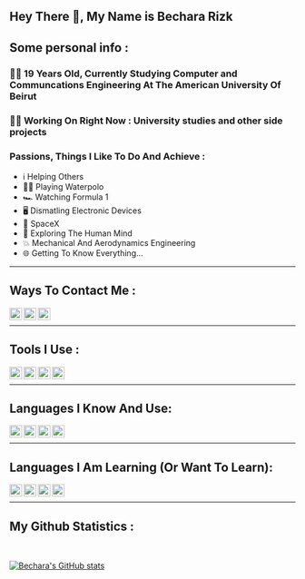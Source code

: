 ## Hey There 👋, My Name is Bechara Rizk

## Some personal info :

### 🙋‍♂️ 19 Years Old, Currently Studying Computer and Communcations Engineering At The American University Of Beirut 

 ### 👨‍💻  Working On Right Now : University studies and other side projects

 ### Passions, Things I Like To Do And Achieve :
 - ℹ️ Helping Others 
 - 🤽‍♂️ Playing Waterpolo 
 - 🏎 Watching Formula 1 
 - 🖥 Dismatling Electronic Devices 
 - 🔭 SpaceX
 - 🤯 Exploring The Human Mind
 - 💥 Mechanical And Aerodynamics Engineering
 - 🌐 Getting To Know Everything...

---

## Ways To Contact Me :

[<img align="left" alt="Bechara | LinkedIn" width="22px" src="https://cdn.jsdelivr.net/npm/simple-icons@v3/icons/linkedin.svg" />][linkedin]
[<img align="left" alt="Bechara | Twitter" width="22px" src="https://cdn.jsdelivr.net/npm/simple-icons@v3/icons/twitter.svg" />][twitter]
[<img align="left" alt="Bechara | Instagram" width="22px" src="https://cdn.jsdelivr.net/npm/simple-icons@v3/icons/instagram.svg" />][instagram]
<br>

---


## Tools I Use :
[<img align="left" alt="VS Code" width="22px" src="https://cdn.jsdelivr.net/npm/simple-icons@3.5.0/icons/visualstudiocode.svg" />][vscode]
[<img align="left" alt="Github" width="22px" src="https://cdn.jsdelivr.net/npm/simple-icons@3.5.0/icons/github.svg" />][github]
[<img align="left" alt="Git" width="22px" src="https://cdn.jsdelivr.net/npm/simple-icons@3.5.0/icons/git.svg" />][git]
[<img align="left" alt="Raspberry Pi" width="22px" src="https://cdn.jsdelivr.net/npm/simple-icons@3.5.0/icons/raspberrypi.svg" />][rpi]
<br>

---

## Languages I Know And Use: 
<img align="left" alt="Python" width="22px" src="https://cdn.jsdelivr.net/npm/simple-icons@3.5.0/icons/python.svg" />
<img align="left" alt="HTML" width="22px" src="https://cdn.jsdelivr.net/npm/simple-icons@3.5.0/icons/html5.svg" />
<img align="left" alt="CSS" width="22px" src="https://cdn.jsdelivr.net/npm/simple-icons@3.5.0/icons/css3.svg" />
<img align="left" alt="SASS" width="22px" src="https://cdn.jsdelivr.net/npm/simple-icons@3.5.0/icons/sass.svg" />

<br>

---

## Languages I Am Learning (Or Want To Learn): 
<img align="left" alt="JavaScript" width="22px" src="https://cdn.jsdelivr.net/npm/simple-icons@3.5.0/icons/javascript.svg" />
<img align="left" alt="C++" width="22px" src="https://cdn.jsdelivr.net/npm/simple-icons@3.5.0/icons/cplusplus.svg" />
<img align="left" alt="C++" width="22px" src="https://cdn.jsdelivr.net/npm/simple-icons@3.5.0/icons/java.svg" />
<img align="left" alt="ReactJS" width="22px" src="https://cdn.jsdelivr.net/npm/simple-icons@3.5.0/icons/react.svg" />


<br>

---

## My Github Statistics :
<br>

[![Bechara's GitHub stats](https://github-readme-stats.vercel.app/api?username=bechara-rizk&?count_private=true&show_icons=true)](https://github.com/anuraghazra/github-readme-stats)




[twitter]: https://twitter.com/BecharaRizk21
[linkedin]:https://www.linkedin.com/in/rizk-bechara
[instagram]:https://www.instagram.com/bichhhhhh21/
[vscode]:https://code.visualstudio.com
[github]:https://github.com
[git]:https://git-scm.com
[rpi]:https://www.raspberrypi.org
